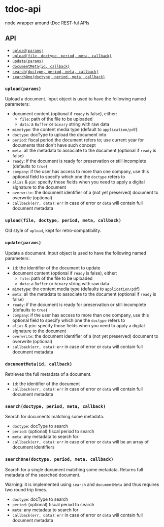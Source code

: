 tdoc-api
========

node wrapper around tDoc REST-ful APIs

API
---

<!-- START doctoc generated TOC please keep comment here to allow auto update -->

- [`upload(params)`](#uploadparams)
- [`upload(file, doctype, period, meta, callback)`](#uploadfile-doctype-period-meta-callback)
- [`update(params)`](#updateparams)
- [`documentMeta(id, callback)`](#documentmetaid-callback)
- [`search(doctype, period, meta, callback)`](#searchdoctype-period-meta-callback)
- [`searchOne(doctype, period, meta, callback)`](#searchonedoctype-period-meta-callback)

<!-- END doctoc generated TOC please keep comment here to allow auto update -->

### `upload(params)`

Upload a document.
Input object is used to have the following named parameters:

* document content (optional if `ready` is false), either:
  * `file`: path of the file to be uploaded
  * `data`: a `Buffer` or `binary` string with raw data
* `mimetype`: the content media type (default to `application/pdf`)
* `doctype`: docType to upload the document into
* `period`: fiscal period the document refers to; use current year for documents that don't have such concept
* `meta`: all the metadata to associate to the document (optional if `ready` is false)
* `ready`: if the document is ready for preservation or still incomplete (defaults to `true`)
* `company`: if the user has access to more than one company, use this optional field to specify which one the `doctype` refers to
* `alias` & `pin`: specify those fields when you need to apply a digital signature to the document
* `overwrite`: the document identifier of a (not yet preserved) document to overwrite (optional)
* `callback(err, data)`: `err` in case of error or `data` will contain full document metadata

### `upload(file, doctype, period, meta, callback)`

Old style of `upload`, kept for retro-compatibility.

### `update(params)`

Update a document.
Input object is used to have the following named parameters:

* `id`: the identifier of the document to update
* document content (optional if `ready` is false), either:
  * `file`: path of the file to be uploaded
  * `data`: a `Buffer` or `binary` string with raw data
* `mimetype`: the content media type (defaults to `application/pdf`)
* `meta`: all the metadata to associate to the document (optional if `ready` is false)
* `ready`: if the document is ready for preservation or still incomplete (defaults to `true`)
* `company`: if the user has access to more than one company, use this optional field to specify which one the `doctype` refers to
* `alias` & `pin`: specify those fields when you need to apply a digital signature to the document
* `overwrite`: the document identifier of a (not yet preserved) document to overwrite (optional)
* `callback(err, data)`: `err` in case of error or `data` will contain full document metadata

### `documentMeta(id, callback)`

Retrieves the full metadata of a document.

* `id`: the identifier of the document
* `callback(err, data)`: `err` in case of error or `data` will contain full document metadata

### `search(doctype, period, meta, callback)`

Search for documents matching some metadata.

* `doctype`: docType to search
* `period`: (optional) fiscal period to search
* `meta`: any metadata to search for
* `callback(err, data)`: `err` in case of error or `data` will be an array of document identifiers

### `searchOne(doctype, period, meta, callback)`

Search for a single document matching some metadata.
Returns full metadata of the searched document.

Warning: it is implemented using `search` and `documentMeta` and thus requires two round trip times.

* `doctype`: docType to search
* `period`: (optional) fiscal period to search
* `meta`: any metadata to search for
* `callback(err, data)`: `err` in case of error or `data` will contain full document metadata
